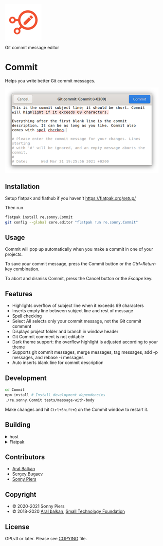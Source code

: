 <img style="vertical-align: middle;" src="data/icons/re.sonny.Commit.svg" width="120" height="120">

Git commit message editor

# Commit

Helps you write better Git commit messages.

<!-- <a href='https://flathub.org/apps/details/re.sonny.Commit'><img width='180' height='60' alt='Download on Flathub' src='https://flathub.org/assets/badges/flathub-badge-en.svg'/></a> -->

![screenshot](data/screenshot.png)

## Installation

Setup flatpak and flathub if you haven't https://flatpak.org/setup/

Then run

```sh
flatpak install re.sonny.Commit
git config --global core.editor "flatpak run re.sonny.Commit"
```

## Usage

Commit will pop up automatically when you make a commit in one of your projects.

To save your commit message, press the Commit button or the _Ctrl+Return_ key combination.

To abort and dismiss Commit, press the Cancel button or the _Escape_ key.

## Features

- Highlights overflow of subject line when it exceeds 69 characters
- Inserts empty line between subject line and rest of message
- Spell checking
- Select All selects only your commit message, not the Git commit comment
- Displays project folder and branch in window header
- Git Commit comment is not editable
- Dark theme support: the overflow highlight is adjusted according to your theme
- Supports git commit messages, merge messages, tag messages, add -p messages, and rebase -i messages
- Auto inserts blank line for commit description

## Development

```sh
cd Commit
npm install # Install development dependencies
./re.sonny.Commit tests/message-with-body
```

Make changes and hit `Ctrl+Shift+Q` on the Commit window to restart it.

## Building

<details>
  <summary>host</summary>

```sh
cd Commit
meson --prefix $PWD/install build
ninja -C build install
```

</details>

<details>
  <summary>Flatpak</summary>

Use [GNOME Builder](https://wiki.gnome.org/Apps/Builder) or

```sh
cd Commit
flatpak-builder --user --force-clean --repo=repo --install-deps-from=flathub flatpak re.sonny.Commit.json
flatpak --user remote-add --no-gpg-verify --if-not-exists Commit repo
flatpak --user install --reinstall --assumeyes Commit re.sonny.Commit
```

</details>

## Contributors

- [Aral Balkan](https://ar.al)
- [Sergey Bugaev](https://mastodon.technology/@bugaevc)
- [Sonny Piers](https://github.com/sonnyp)

## Copyright

- © 2020-2021 Sonny Piers
- © 2018-2020 [Aral balkan](https://ar.al), [Small Technology Foundation](https://small-tech.org)

## License

GPLv3 or later. Please see [COPYING](COPYING) file.
